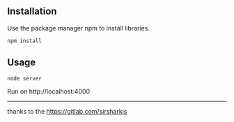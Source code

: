 ## Installation

Use the package manager npm to install libraries.

```bash
npm install
```

## Usage

```bash
node server
```

Run on http://localhost:4000

----

thanks to the https://gitlab.com/sirsharkjs
